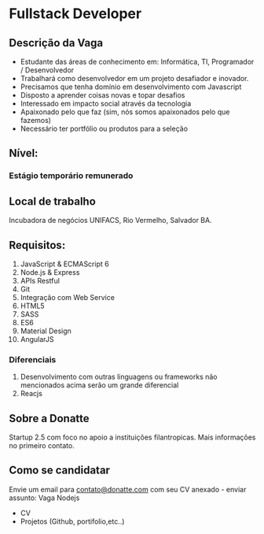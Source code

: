 # Fullstack Developer

## Descrição da Vaga
- Estudante das áreas de conhecimento em: Informática, TI, Programador / Desenvolvedor
- Trabalhará como desenvolvedor em um projeto desafiador e inovador.
- Precisamos que tenha domínio em desenvolvimento com Javascript
- Disposto a aprender coisas novas e topar desafios
- Interessado em impacto social através da tecnologia
- Apaixonado pelo que faz (sim, nós somos apaixonados pelo que fazemos)
- Necessário ter portfólio ou produtos para a seleção

## Nível: 
### Estágio temporário remunerado

## Local de trabalho
 Incubadora de negócios UNIFACS, Rio Vermelho, Salvador BA.

## Requisitos:
1. JavaScript & ECMAScript 6
1. Node.js & Express
1. APIs Restful
1. Git
1. Integração com Web Service
1. HTML5
1. SASS
1. ES6
1. Material Design
1. AngularJS

### Diferenciais

1. Desenvolvimento com outras linguagens ou frameworks não mencionados acima serão um grande diferencial
1. Reacjs

## Sobre a Donatte

Startup 2.5 com foco no apoio a instituições filantropicas.
Mais informações no primeiro contato.


## Como se candidatar

Envie um email para contato@donatte.com com seu CV anexado - enviar assunto:
Vaga Nodejs

 - CV
 - Projetos (Github, portifolio,etc..)
